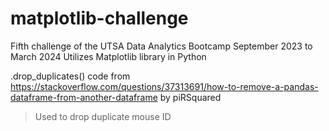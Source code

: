 # matplotlib-challenge

Fifth challenge of the UTSA Data Analytics Bootcamp September 2023 to March 2024 Utilizes Matplotlib library in Python

.drop_duplicates() code from https://stackoverflow.com/questions/37313691/how-to-remove-a-pandas-dataframe-from-another-dataframe by piRSquared
>Used to drop duplicate mouse ID
